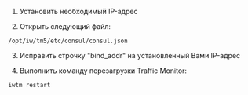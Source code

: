 1) Установить необходимый IP-адрес

2) Открыть следующий файл:

```
/opt/iw/tm5/etc/consul/consul.json
```

3) Исправить строчку "bind_addr" на установленный Вами IP-адрес

4) Выполнить команду перезагрузки Traffic Monitor:

```
iwtm restart
```
